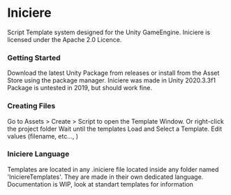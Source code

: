 # Iniciere
Script Template system designed for the Unity GameEngine.
Iniciere is licensed under the Apache 2.0 Licence.

### Getting Started
Download the latest Unity Package from releases or install from the Asset Store using the package manager.
Iniciere was made in Unity 2020.3.3f1
Package is untested in 2019, but should work fine.

### Creating Files
Go to Assets > Create > Script to open the Template Window. Or right-click the project folder 
Wait until the templates Load and Select a Template.
Edit values (filename, etc..., )

### Iniciere Language
Templates are located in any .iniciere file located inside any folder named 'IniciereTemplates'.
They are made in their own dedicated language.
Documentation is WIP, look at standart templates for information